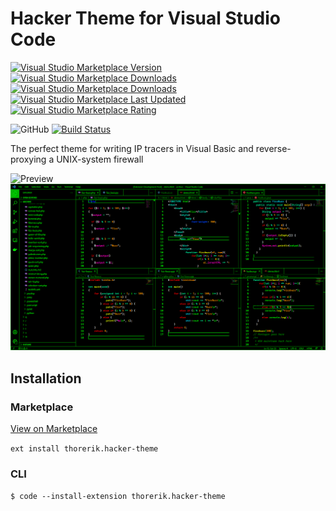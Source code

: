 # Hacker Theme for Visual Studio Code
[
    ![Visual Studio Marketplace Version](https://img.shields.io/visual-studio-marketplace/v/thorerik.hacker-theme)
    ![Visual Studio Marketplace Downloads](https://img.shields.io/visual-studio-marketplace/d/thorerik.hacker-theme)
    ![Visual Studio Marketplace Downloads](https://img.shields.io/visual-studio-marketplace/i/thorerik.hacker-theme)
    ![Visual Studio Marketplace Last Updated](https://img.shields.io/visual-studio-marketplace/last-updated/thorerik.hacker-theme)
    ![Visual Studio Marketplace Rating](https://img.shields.io/visual-studio-marketplace/r/thorerik.hacker-theme)
](https://marketplace.visualstudio.com/items?itemName=thorerik.hacker-theme)

![GitHub](https://img.shields.io/github/license/thorerik/vscode-hacker-theme)
[![Build Status](https://dev.azure.com/tuxyq/vscode-hacker-theme/_apis/build/status/thorerik.vscode-hacker-theme?branchName=master)](https://dev.azure.com/tuxyq/vscode-hacker-theme/_build/latest?definitionId=1&branchName=master)

The perfect theme for writing IP tracers in Visual Basic and reverse-proxying a UNIX-system firewall

![Preview](/media/Code_2020-08-12_01-55-19.png)
![Preview](/media/Code_Ss8f2W2inl.png)

## Installation

### Marketplace
[View on Marketplace](https://marketplace.visualstudio.com/items?itemName=thorerik.hacker-theme)

`ext install thorerik.hacker-theme`

### CLI
`$ code --install-extension thorerik.hacker-theme`


